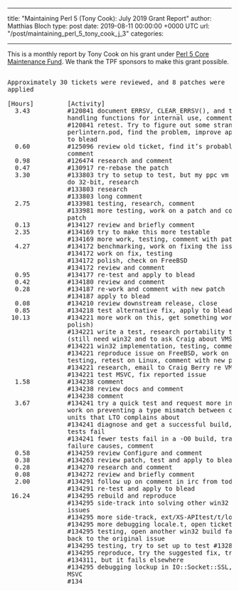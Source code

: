 
---
title: "Maintaining Perl 5 (Tony Cook): July 2019 Grant Report"
author: Matthias Bloch
type: post
date: 2019-08-11 00:00:00 +0000 UTC
url: "/post/maintaining_perl_5_tony_cook_j_3"
categories:

---

This is a monthly report by Tony Cook on his grant under [Perl 5 Core Maintenance Fund](http://www.perlfoundation.org/perl_5_core_maintenance_fund). We thank the TPF sponsors to make this grant possible.
<pre>

Approximately 30 tickets were reviewed, and 8 patches were
applied

[Hours]         [Activity]
  3.43          #120841 document ERRSV, CLEAR_ERRSV(), and the errno
                handling functions for internal use, comment with patch
                #120841 retest. Try to figure out some strange output in
                perlintern.pod, find the problem, improve apidoc.pl, apply
                to blead
  0.60          #125096 review old ticket, find it’s probably fixed and
                comment
  0.98          #126474 research and comment
  0.47          #130917 re-rebase the patch
  3.30          #133803 try to setup to test, but my ppc vm host doesn’t
                do 32-bit, research
                #133803 research
                #133803 long comment
  2.75          #133981 testing, research, comment
                #133981 more testing, work on a patch and comment with
                patch
  0.13          #134127 review and briefly comment
  2.35          #134169 try to make this more testable
                #134169 more work, testing, comment with patch
  4.27          #134172 benchmarking, work on fixing the issue
                #134172 work on fix, testing
                #134172 polish, check on FreeBSD
                #134172 review and comment
  0.95          #134177 re-test and apply to blead
  0.42          #134180 review and comment
  0.28          #134187 re-work and comment with new patch
                #134187 apply to blead
  0.08          #134210 review downstream release, close
  0.85          #134218 test alternative fix, apply to blead
 10.13          #134221 more work on this, get something working (needs
                polish)
                #134221 write a test, research portability to VMS, polish
                (still need win32 and to ask Craig about VMS)
                #134221 win32 implementation, testing, comment with patch
                #134221 reproduce issue on FreeBSD, work on a fix,
                testing, retest on Linux, comment with new patch
                #134221 research, email to Craig Berry re VMS
                #134221 test MSVC, fix reported issue
  1.58          #134238 comment
                #134238 review docs and comment
                #134238 comment
  3.67          #134241 try a quick test and request more information,
                work on preventing a type mismatch between compilation
                units that LTO complains about
                #134241 diagnose and get a successful build, but several
                tests fail
                #134241 fewer tests fail in a -O0 build, track down
                failure causes, comment
  0.58          #134259 review Configure and comment
  0.38          #134263 review patch, test and apply to blead
  0.28          #134270 research and comment
  0.08          #134272 review and briefly comment
  2.00          #134291 follow up on comment in irc from toddr
                #134291 re-test and apply to blead
 16.24          #134295 rebuild and reproduce
                #134295 side-track into solving other win32 build/test
                issues
                #134295 more side-track, ext/XS-APItest/t/locale.t fails
                #134295 more debugging locale.t, open ticket 134302
                #134295 testing, open another win32 build failure ticket,
                back to the original issue
                #134295 testing, try to set up to test #132863
                #134295 reproduce, try the suggested fix, try to test
                #134311, but it fails elsewhere
                #134295 debugging lockup in IO::Socket::SSL, rebuild with
                MSVC
                #134